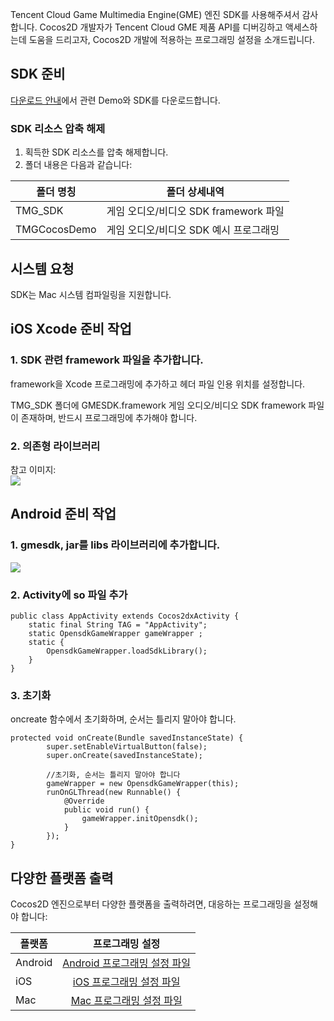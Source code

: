 Tencent Cloud Game Multimedia Engine(GME) 엔진 SDK를 사용해주셔서 감사합니다. Cocos2D 개발자가 Tencent Cloud GME 제품 API를 디버깅하고 액세스하는데 도움을 드리고자, Cocos2D 개발에 적용하는 프로그래밍 설정을 소개드립니다.

## SDK 준비

[다운로드 안내](https://intl.cloud.tencent.com/document/product/607/18521)에서 관련 Demo와 SDK를 다운로드합니다.

### SDK 리소스 압축 해제

1. 획득한 SDK 리소스를 압축 해제합니다.
2. 폴더 내용은 다음과 같습니다:

|폴더 명칭                    | 폴더 상세내역|
| ----------------------|-----------------------------------        |
| TMG_SDK                    |게임 오디오/비디오 SDK framework 파일        |
| TMGCocosDemo          |게임 오디오/비디오 SDK 예시 프로그래밍                        |

## 시스템 요청

SDK는 Mac 시스템 컴파일링을 지원합니다.

## iOS Xcode 준비 작업

### 1. SDK 관련 framework 파일을 추가합니다.

framework을 Xcode 프로그래밍에 추가하고 헤더 파일 인용 위치를 설정합니다.

TMG_SDK 폴더에 GMESDK.framework 게임 오디오/비디오 SDK framework 파일이 존재하며, 반드시 프로그래밍에 추가해야 합니다.

### 2. 의존형 라이브러리
참고 이미지:  
![](https://main.qcloudimg.com/raw/b6156b8c7a596248c148607070e38f67.png)

## Android 준비 작업

### 1. gmesdk, jar를 libs 라이브러리에 추가합니다.
![](https://main.qcloudimg.com/raw/167b3fb575b65539aeaf9c700383e7c8.png)

### 2. Activity에 so 파일 추가

```
public class AppActivity extends Cocos2dxActivity {
    static final String TAG = "AppActivity";
    static OpensdkGameWrapper gameWrapper ;
    static {
        OpensdkGameWrapper.loadSdkLibrary();
    }
}
```

### 3. 초기화

oncreate 함수에서 초기화하며, 순서는 틀리지 말아야 합니다.
```
protected void onCreate(Bundle savedInstanceState) {
        super.setEnableVirtualButton(false);
        super.onCreate(savedInstanceState);

        //초기화, 순서는 틀리지 말아야 합니다
        gameWrapper = new OpensdkGameWrapper(this);
        runOnGLThread(new Runnable() {
            @Override
            public void run() {
                gameWrapper.initOpensdk();
            }
        });
}
```

## 다양한 플랫폼 출력

Cocos2D 엔진으로부터 다양한 플랫폼을 출력하려면, 대응하는 프로그래밍을 설정해야 합니다:

|플랫폼       | 프로그래밍 설정           |
| ------------- |:-------------:|
| Android |[Android 프로그래밍 설정 파일](https://intl.cloud.tencent.com/document/product/607/10783)|
| iOS     |[iOS 프로그래밍 설정 파일](https://intl.cloud.tencent.com/document/product/607/10783)|
| Mac     |[Mac 프로그래밍 설정 파일](https://intl.cloud.tencent.com/document/product/607/10783)|